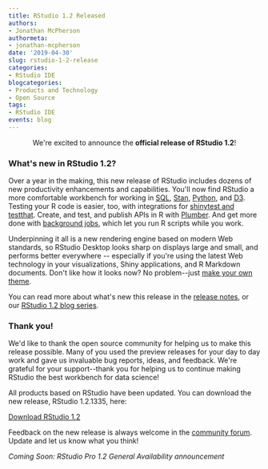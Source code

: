 ```yaml
---
title: RStudio 1.2 Released
authors:
- Jonathan McPherson
authormeta: 
- jonathan-mcpherson
date: '2019-04-30'
slug: rstudio-1-2-release
categories:
- RStudio IDE
blogcategories:
- Products and Technology
- Open Source
tags:
- RStudio IDE
events: blog
---
```


<p style="text-align: center;">We're excited to announce the <strong>official release of RStudio 1.2</strong>!</p>

### What's new in RStudio 1.2? 

Over a year in the making, this new release of RStudio includes dozens of new productivity enhancements and capabilities. You'll now find RStudio a more comfortable workbench for working in [SQL](https://blog.rstudio.com/2018/10/02/rstudio-1-2-preview-sql/), [Stan](https://blog.rstudio.com/2018/10/16/rstudio-1-2-preview-stan/), [Python](https://blog.rstudio.com/2018/10/09/rstudio-1-2-preview-reticulated-python/), and [D3](https://blog.rstudio.com/2018/10/05/r2d3-r-interface-to-d3-visualizations/). Testing your R code is easier, too, with integrations for [shinytest and testthat](https://blog.rstudio.com/2018/10/18/shinytest-automated-testing-for-shiny-apps/). Create, and test, and publish APIs in R with [Plumber](https://blog.rstudio.com/2018/10/23/rstudio-1-2-preview-plumber-integration/). And get more done with [background jobs](https://blog.rstudio.com/2019/03/14/rstudio-1-2-jobs/), which let you run R scripts while you work.

Underpinning it all is a new rendering engine based on modern Web standards, so RStudio Desktop looks sharp on displays large and small, and performs better everywhere -- especially if you're using the latest Web technology in your visualizations, Shiny applications, and R Markdown documents. Don't like how it looks now? No problem--just [make your own theme](https://blog.rstudio.com/2018/10/29/rstudio-ide-custom-theme-support/). 

You can read more about what's new this release in the [release notes](https://www.rstudio.com/products/rstudio/release-notes/), or our [RStudio 1.2 blog series](https://blog.rstudio.com/categories/rstudio-ide).

### Thank you!

We'd like to thank the open source community for helping us to make this release possible. Many of you used the preview releases for your day to day work and gave us invaluable bug reports, ideas, and feedback. We're grateful for your support--thank you for helping us to continue making RStudio the best workbench for data science!

All products based on RStudio have been updated. You can download the new release, RStudio 1.2.1335, here:

[Download RStudio 1.2](https://www.rstudio.com/products/rstudio/download/)

Feedback on the new release is always welcome in the [community forum](https://community.rstudio.com/c/rstudio-ide). Update and let us know what you think!

*Coming Soon: RStudio Pro 1.2 General Availability announcement*

